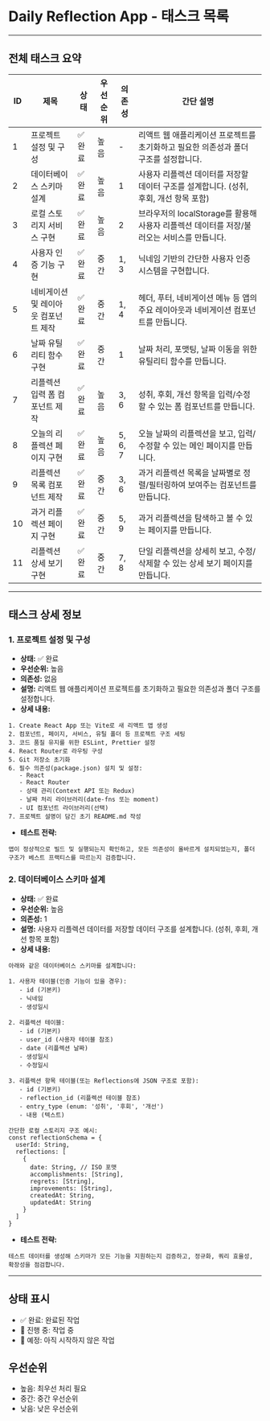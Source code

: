# Daily Reflection App - 태스크 목록

---

## 전체 태스크 요약

| ID | 제목 | 상태 | 우선순위 | 의존성 | 간단 설명 |
|----|------|------|----------|--------|-----------|
| 1 | 프로젝트 설정 및 구성 | ✅ 완료 | 높음 | - | 리액트 웹 애플리케이션 프로젝트를 초기화하고 필요한 의존성과 폴더 구조를 설정합니다. |
| 2 | 데이터베이스 스키마 설계 | ✅ 완료 | 높음 | 1 | 사용자 리플렉션 데이터를 저장할 데이터 구조를 설계합니다. (성취, 후회, 개선 항목 포함) |
| 3 | 로컬 스토리지 서비스 구현 | ✅ 완료 | 높음 | 2 | 브라우저의 localStorage를 활용해 사용자 리플렉션 데이터를 저장/불러오는 서비스를 만듭니다. |
| 4 | 사용자 인증 기능 구현 | ✅ 완료 | 중간 | 1, 3 | 닉네임 기반의 간단한 사용자 인증 시스템을 구현합니다. |
| 5 | 네비게이션 및 레이아웃 컴포넌트 제작 | ✅ 완료 | 중간 | 1, 4 | 헤더, 푸터, 네비게이션 메뉴 등 앱의 주요 레이아웃과 네비게이션 컴포넌트를 만듭니다. |
| 6 | 날짜 유틸리티 함수 구현 | ✅ 완료 | 중간 | 1 | 날짜 처리, 포맷팅, 날짜 이동을 위한 유틸리티 함수를 만듭니다. |
| 7 | 리플렉션 입력 폼 컴포넌트 제작 | ✅ 완료 | 높음 | 3, 6 | 성취, 후회, 개선 항목을 입력/수정할 수 있는 폼 컴포넌트를 만듭니다. |
| 8 | 오늘의 리플렉션 페이지 구현 | ✅ 완료 | 높음 | 5, 6, 7 | 오늘 날짜의 리플렉션을 보고, 입력/수정할 수 있는 메인 페이지를 만듭니다. |
| 9 | 리플렉션 목록 컴포넌트 제작 | ✅ 완료 | 중간 | 3, 6 | 과거 리플렉션 목록을 날짜별로 정렬/필터링하여 보여주는 컴포넌트를 만듭니다. |
| 10 | 과거 리플렉션 페이지 구현 | ✅ 완료 | 중간 | 5, 9 | 과거 리플렉션을 탐색하고 볼 수 있는 페이지를 만듭니다. |
| 11 | 리플렉션 상세 보기 구현 | ✅ 완료 | 중간 | 7, 8 | 단일 리플렉션을 상세히 보고, 수정/삭제할 수 있는 상세 보기 페이지를 만듭니다. |

---

## 태스크 상세 정보

### 1. 프로젝트 설정 및 구성
- **상태:** ✅ 완료
- **우선순위:** 높음
- **의존성:** 없음
- **설명:** 리액트 웹 애플리케이션 프로젝트를 초기화하고 필요한 의존성과 폴더 구조를 설정합니다.
- **상세 내용:**
```
1. Create React App 또는 Vite로 새 리액트 앱 생성
2. 컴포넌트, 페이지, 서비스, 유틸 폴더 등 프로젝트 구조 세팅
3. 코드 품질 유지를 위한 ESLint, Prettier 설정
4. React Router로 라우팅 구성
5. Git 저장소 초기화
6. 필수 의존성(package.json) 설치 및 설정:
   - React
   - React Router
   - 상태 관리(Context API 또는 Redux)
   - 날짜 처리 라이브러리(date-fns 또는 moment)
   - UI 컴포넌트 라이브러리(선택)
7. 프로젝트 설명이 담긴 초기 README.md 작성
```
- **테스트 전략:**
```
앱이 정상적으로 빌드 및 실행되는지 확인하고, 모든 의존성이 올바르게 설치되었는지, 폴더 구조가 베스트 프랙티스를 따르는지 검증합니다.
```

### 2. 데이터베이스 스키마 설계
- **상태:** ✅ 완료
- **우선순위:** 높음
- **의존성:** 1
- **설명:** 사용자 리플렉션 데이터를 저장할 데이터 구조를 설계합니다. (성취, 후회, 개선 항목 포함)
- **상세 내용:**
```
아래와 같은 데이터베이스 스키마를 설계합니다:

1. 사용자 테이블(인증 기능이 있을 경우):
   - id (기본키)
   - 닉네임
   - 생성일시

2. 리플렉션 테이블:
   - id (기본키)
   - user_id (사용자 테이블 참조)
   - date (리플렉션 날짜)
   - 생성일시
   - 수정일시

3. 리플렉션 항목 테이블(또는 Reflections에 JSON 구조로 포함):
   - id (기본키)
   - reflection_id (리플렉션 테이블 참조)
   - entry_type (enum: '성취', '후회', '개선')
   - 내용 (텍스트)

간단한 로컬 스토리지 구조 예시:
const reflectionSchema = {
  userId: String,
  reflections: [
    {
      date: String, // ISO 포맷
      accomplishments: [String],
      regrets: [String],
      improvements: [String],
      createdAt: String,
      updatedAt: String
    }
  ]
}
```
- **테스트 전략:**
```
테스트 데이터를 생성해 스키마가 모든 기능을 지원하는지 검증하고, 정규화, 쿼리 효율성, 확장성을 점검합니다.
```

---

## 상태 표시
- ✅ 완료: 완료된 작업
- 🚧 진행 중: 작업 중
- 📝 예정: 아직 시작하지 않은 작업

## 우선순위
- 높음: 최우선 처리 필요
- 중간: 중간 우선순위
- 낮음: 낮은 우선순위
